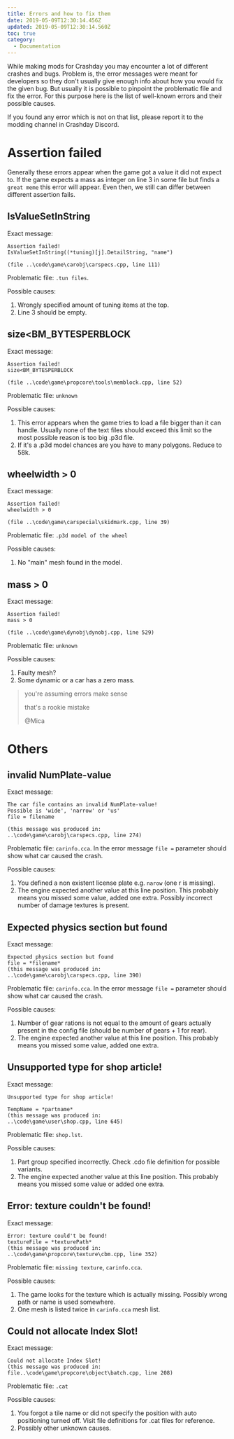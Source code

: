 ```yaml
---
title: Errors and how to fix them
date: 2019-05-09T12:30:14.456Z
updated: 2019-05-09T12:30:14.560Z
toc: true
category:
  - Documentation
---
```

While making mods for Crashday you may encounter a lot of different crashes and bugs. Problem is, the error messages were meant for developers so they don't usually give enough info about how you would fix the given bug. But usually it is possible to pinpoint the problematic file and fix the error. For this purpose here is the list of well-known errors and their possible causes.

If you found any error which is not on that list, please report it to the modding channel in Crashday Discord.

# Assertion failed

Generally these errors appear when the game got a value it did not expect to. If the game expects a mass as integer on line 3 in some file but finds a `great meme` this error will appear. Even then, we still can differ between different assertion fails.

## IsValueSetInString

Exact message:

```
Assertion failed!
IsValueSetInString((*tuning)[j].DetailString, "name")

(file ..\code\game\carobj\carspecs.cpp, line 111)
```

Problematic file: `.tun files`.

Possible causes: 

1. Wrongly specified amount of tuning items at the top.
2. Line 3 should be empty.

## size<BM_BYTESPERBLOCK

Exact message:

```
Assertion failed!
size<BM_BYTESPERBLOCK

(file ..\code\game\propcore\tools\memblock.cpp, line 52)
```

Problematic file: `unknown`

Possible causes: 

1. This error appears when the game tries to load a file bigger than it can handle. Usually none of the text files should exceed this limit so the most possible reason is too big .p3d file.
2. If it's a .p3d model chances are you have to many polygons. Reduce to 58k.

## wheelwidth > 0

Exact message:

```
Assertion failed!
wheelwidth > 0

(file ..\code\game\carspecial\skidmark.cpp, line 39)
```

Problematic file: `.p3d model of the wheel`

Possible causes: 

1. No "main" mesh found in the model.

## mass > 0

Exact message:

```
Assertion failed!
mass > 0

(file ..\code\game\dynobj\dynobj.cpp, line 529)
```

Problematic file: `unknown`

Possible causes: 

1. Faulty mesh?
2. Some dynamic or a car has a zero mass.

> you're assuming errors make sense
>
> that's a rookie mistake
>
> @Mica

# Others

## invalid NumPlate-value

Exact message:

```
The car file contains an invalid NumPlate-value!
Possible is 'wide', 'narrow' or 'us'
file = filename

(this message was produced in:
..\code\game\carobj\carspecs.cpp, line 274)
```

Problematic file: `carinfo.cca`. In the error message `file =` parameter should show what car caused the crash.

Possible causes:

1. You defined a non existent license plate e.g. `narow` (one r is missing).
2. The engine expected another value at this line position. This probably means you missed some value, added one extra. Possibly incorrect number of damage textures is present.

## Expected physics section but found

Exact message:

```
Expected physics section but found
file = *filename*
(this message was produced in:
..\code\game\carobj\carspecs.cpp, line 390)
```

Problematic file: `carinfo.cca`. In the error message `file =` parameter should show what car caused the crash.

Possible causes:

1. Number of gear rations is not equal to the amount of gears actually present in the config file (should be number of gears + 1 for rear).
2. The engine expected another value at this line position. This probably means you missed some value, added one extra.

## Unsupported type for shop article!

Exact message:

```
Unsupported type for shop article!

TempName = *partname*
(this message was produced in:
..\code\game\user\shop.cpp, line 645)
```

Problematic file: `shop.lst`.

Possible causes:

1. Part group specified incorrectly. Check .cdo file definition for possible variants.
2. The engine expected another value at this line position. This probably means you missed some value or added one extra.

## Error: texture couldn't be found!

Exact message:

```
Error: texture could't be found!
textureFile = *texturePath*
(this message was produced in:
..\code\game\propcore\texture\cbm.cpp, line 352)
```

Problematic file: `missing texture`, `carinfo.cca`.

Possible causes:

1. The game looks for the texture which is actually missing. Possibly wrong path or name is used somewhere.
2. One mesh is listed twice in `carinfo.cca` mesh list.

## Could not allocate Index Slot!

Exact message:

```
Could not allocate Index Slot!
(this message was produced in:
file..\code\game\propcore\object\batch.cpp, line 208)
```

Problematic file: `.cat`

Possible causes:

1. You forgot a tile name or did not specify the position with auto positioning turned off. Visit file definitions for .cat files for reference.
2. Possibly other unknown causes.

